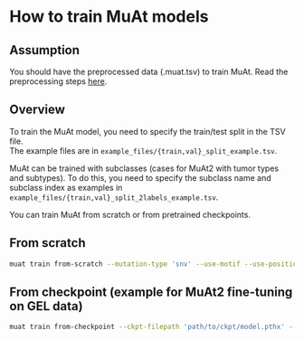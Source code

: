 # How to train MuAt models

## Assumption
You should have the preprocessed data (.muat.tsv) to train MuAt. Read the preprocessing steps [here](README_preprocessing.md).

## Overview
To train the MuAt model, you need to specify the train/test split in the TSV file. <br>
The example files are in `example_files/{train,val}_split_example.tsv`. <br>

MuAt can be trained with subclasses (cases for MuAt2 with tumor types and subtypes).
To do this, you need to specify the subclass name and subclass index as examples in `example_files/{train,val}_split_2labels_example.tsv`. <br>

You can train MuAt from scratch or from pretrained checkpoints.
## From scratch
```bash
muat train from-scratch --mutation-type 'snv' --use-motif --use-position --use-ges --train-split-filepath 'path/to/example_files/train_split_example.tsv' --val-split-filepath 'path/to/example_files/val_split_example.tsv' --save-dir 'path/to/save/ckpt/' --epoch 100 --learning-rate 0.001 --batch-size 4 --n-layer 1 --n-head 1 --n-emb 128 --mutation-sampling-size 5000
```

## From checkpoint (example for MuAt2 fine-tuning on GEL data)
```bash
muat train from-checkpoint --ckpt-filepath 'path/to/ckpt/model.pthx' --mutation-type 'snv+mnv' --train-split-filepath 'path/to/example_files/train_split_2labels_example.tsv' --val-split-filepath 'path/to/example_files/val_split_example.tsv' --save-dir 'path/to/save/ckpt/' --epoch 5
```

